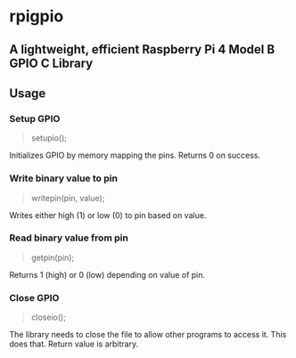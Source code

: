 # rpigpio
## A lightweight, efficient Raspberry Pi 4 Model B GPIO C Library

## Usage

### Setup GPIO
> setupio();

Initializes GPIO by memory mapping the pins.  Returns 0 on success.

### Write binary value to pin
> writepin(pin, value);

Writes either high (1) or low (0) to pin based on value.

### Read binary value from pin
> getpin(pin);

Returns 1 (high) or 0 (low) depending on value of pin.

### Close GPIO
> closeio();

The library needs to close the file to allow other programs to access it.  This does that.  Return value is arbitrary.
